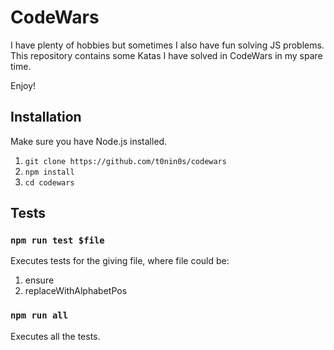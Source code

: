 CodeWars
=========

I have plenty of hobbies but sometimes I also have fun solving JS problems. This
repository contains some Katas I have solved in CodeWars in my spare time.

Enjoy!

## Installation

Make sure you have Node.js installed.

  1. `git clone https://github.com/t0nin0s/codewars`
  2. `npm install`
  2. `cd codewars`

## Tests

###  `npm run test $file`
  Executes tests for the giving file, where file could be:
  1. ensure
  2. replaceWithAlphabetPos


### `npm run all`

  Executes all the tests.
